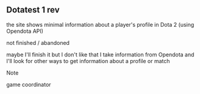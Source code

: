 ## Dotatest 1 rev

the site shows minimal information about a player's profile in Dota 2 (using Opendota API)

not finished / abandoned

maybe I'll finish it but I don't like that I take information from Opendota and I'll look for other ways to get information about a profile or match

>[!NOTE]
> game coordinator 

